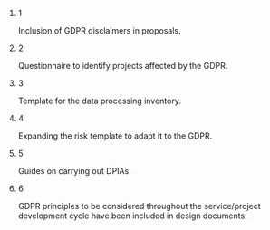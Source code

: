 1. 1
    
    Inclusion of GDPR disclaimers in proposals.
    
2. 2
    
    Questionnaire to identify projects affected by the GDPR.
    
3. 3
    
    Template for the data processing inventory.
    
4. 4
    
    Expanding the risk template to adapt it to the GDPR.
    
5. 5
    
    Guides on carrying out DPIAs.
    
6. 6
    
    GDPR principles to be considered throughout the service/project development cycle have been included in design documents.